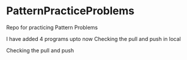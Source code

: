 # PatternPracticeProblems
Repo for practicing Pattern Problems

I have added 4 programs upto now
Checking the pull and push in local

Checking the pull and push

